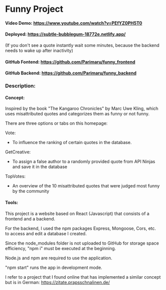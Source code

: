 # Funny Project

#### Video Demo: https://www.youtube.com/watch?v=PEfYZ0PH5T0

#### Deployed: https://subtle-bubblegum-18772e.netlify.app/
(If you don't see a quote instantly wait some minutes, because the backend needs to wake up after inactivity)

#### GitHub Fontend: https://github.com/Parimaru/funny_frontend
#### GitHub Backend: https://github.com/Parimaru/funny_backend

### Description:
#### Concept:

Inspired by the book "The Kangaroo Chronicles" by Marc Uwe Kling, which uses misattributed quotes and categorizes them as funny or not funny.

There are three options or tabs on this homepage:

Vote:
- To influence the ranking of certain quotes in the database.

GetCreative:
- To assign a false author to a randomly provided quote from API Ninjas and save it in the database

TopVotes:
- An overview of the 10 misattributed quotes that were judged most funny by the community

#### Tools:
This project is a website based on React (Javascript) that consists of a frontend and a backend.

For the backend, I used the npm packages Express, Mongoose, Cors, etc. to access and edit a database I created.

Since the node_modules folder is not uploaded to GitHub for storage space efficiency, "npm i" must be executed at the beginning.

Node.js and npm are required to use the application.

"npm start" runs the app in development mode.

I refer to a project that I found online that has implemented a similar concept but is in German:
https://zitate.prapsschnalinen.de/
